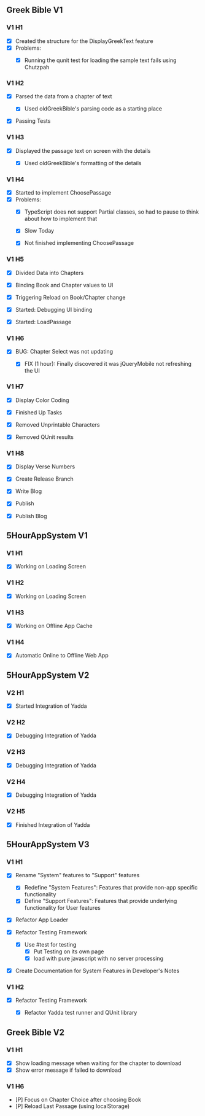 ﻿## Greek Bible V1

### V1 H1

- [X] Created the structure for the DisplayGreekText feature
- [X] Problems:
	- [X] Running the qunit test for loading the sample text fails using Chutzpah


### V1 H2

- [X] Parsed the data from a chapter of text
	- [X] Used oldGreekBible's parsing code as a starting place
- [X] Passing Tests


### V1 H3

- [X] Displayed the passage text on screen with the details
	- [X] Used oldGreekBible's formatting of the details


### V1 H4

- [X] Started to implement ChoosePassage
- [X] Problems:
	- [X] TypeScript does not support Partial classes, so had to pause to think about how to implement that
	- [X] Slow Today
	- [X] Not finished implementing ChoosePassage


### V1 H5

- [X] Divided Data into Chapters
- [X] Binding Book and Chapter values to UI
- [X] Triggering Reload on Book/Chapter change
- [X] Started: Debugging UI binding
- [X] Started: LoadPassage


### V1 H6

- [X] BUG: Chapter Select was not updating
	- [X] FIX (1 hour): Finally discovered it was jQueryMobile not refreshing the UI


### V1 H7

- [X] Display Color Coding
- [X] Finished Up Tasks
- [X] Removed Unprintable Characters
- [X] Removed QUnit results


### V1 H8

- [X] Display Verse Numbers
- [X] Create Release Branch
- [X] Write Blog
- [X] Publish
- [X] Publish Blog



## 5HourAppSystem V1

### V1 H1

- [X] Working on Loading Screen


### V1 H2

- [X] Working on Loading Screen


### V1 H3

- [X] Working on Offline App Cache


### V1 H4

- [X] Automatic Online to Offline Web App


## 5HourAppSystem V2

### V2 H1

- [X] Started Integration of Yadda


### V2 H2

- [X] Debugging Integration of Yadda


### V2 H3

- [X] Debugging Integration of Yadda


### V2 H4

- [X] Debugging Integration of Yadda


### V2 H5

- [X] Finished Integration of Yadda



## 5HourAppSystem V3

### V1 H1

- [X] Rename "System" features to "Support" features

	- [X] Redefine "System Features": Features that provide non-app specific functionality
	- [X] Define "Support Features": Features that provide underlying functionality for User features

- [X] Refactor App Loader

- [X] Refactor Testing Framework
	- [X] Use #test for testing 
		- [X] Put Testing on its own page
		- [X] load with pure javascript with no server processing

- [X] Create Documentation for System Features in Developer's Notes


### V1 H2

- [X] Refactor Testing Framework
	- [X] Refactor Yadda test runner and QUnit library



## Greek Bible V2

### V1 H1

- [X] Show loading message when waiting for the chapter to download
- [X] Show error message if failed to download

### V1 H6

- [P] Focus on Chapter Choice after choosing Book
- [P] Reload Last Passage (using localStorage)